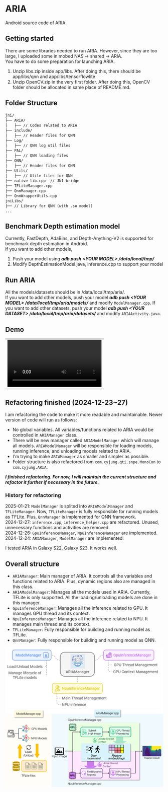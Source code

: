 # ARIA
Android source code of ARIA

## Getting started
There are some libraries needed to run ARIA. However, since they are too large, I uploaded some in mobed NAS -> shared -> ARIA.  
You have to do some preparation for launching ARIA.

1. Unzip libs.zip inside app/libs. After doing this, there should be app/libs/qnn and app/libs/tensorflowlite
2. Unzip OpenCV.zip in the very first folder. After doing this, OpenCV folder should be allocated in same place of README.md.

## Folder Structure
```
jni/
├── ARIA/
│   ├── // Codes related to ARIA
├── include/
│   ├── // Header files for QNN
├── Log/
│   ├── // QNN log util files
├── PAL/
│   ├── // QNN loading files
├── QNN/
│   ├── // Header files for QNN
├── Utils/
│   ├── // Utile files for QNN
├── native-lib.cpp  // JNI bridge
├── TFLiteManager.cpp
├── QnnManager.cpp
├── QnnWrapperUtils.cpp
jniLibs/
├── // Library for QNN (with .so model)
...
```

## Benchmark Depth estimation model
Currently, FastDepth, AdaBins, and Depth-Anything-V2 is supported for benchmark depth estimation in Android.   
If you want to add other models, 
1. Push your model using ***adb push \<YOUR MODEL\> /data/local/tmp/***
2. Modify DepthEstimationModel.java, inference.cpp to support your model

## Run ARIA
All the models/datasets should be in /data/local/tmp/aria/.  
If you want to add other models, push your model ***adb push \<YOUR MODEL\> /data/local/tmp/aria/models/*** and modify `ModelManager.cpp`.
If you want to add other datasets, push your model ***adb push \<YOUR DATASET\> /data/local/tmp/aria/datasets/*** and modify `ARIAActivity.java`.

## Demo
<table>
    <tr>
        <td><video src="https://github.com/user-attachments/assets/4f947a12-e1b9-4e7b-a2db-3394a835e7a9"></td>
    </tr>
</table>

## Refactoring finished (2024-12-23~27)
I am refactoring the code to make it more readable and maintainable. Newer version of code will run as follows:
- No global variables. All variables/functions related to ARIA would be controlled in `ARIAManager` class.
- There will be new manager called `ARIAModelManager` which will manage all models. `ARIAModelManager` will be responsible for loading models, running inference, and unloading models related to ARIA.
- I'm trying to make `ARIAManager` as smaller and simpler as possible.    
- Folder structure is also refactored from `com.cyjung.qti.snpe.MonoCon` to `com.cyjung.ARIA`.

***I finished refactoring. For now, I will maintain the current structure and refactor it further if necessary in the future.***

### History for refactoring

2025-01-21: `ModelManager` is splited into `ARIAModelManager` and `TFLiteManager`. Now, `TFLiteManager` is fully responsible for running models as TFLite. Plus, `QnnManager` is implemented for QNN framework.      
2024-12-27: `inference.cpp`, `inference_helper.cpp` are refactored. Unused, unnecessary functions and activities are removed.  
2024-12-26: `GpuInferenceManager`, `NpuInferenceManager` are implemented.  
2024-12-24: `ARIAManager`, `ModelManager` are implemented.  

I tested ARIA in Galaxy S22, Galaxy S23. It works well.

## Overall structure
- `ARIAManager`: Main manager of ARIA. It controls all the variables and functions related to ARIA. Plus, dynamic regions also are managed in this class.
- `ARIAModelManager`: Manages all the models used in ARIA. Currently, TFLite is only supported. All the loading/unloading models are done in this manager.
- `GpuInferenceManager`: Manages all the inference related to GPU. It manages GPU thread and its context.
- `NpuInferenceManager`: Manages all the inference related to NPU. It manages main thread and its context.
- `TFLiteManager`: Fully responsible for building and running model as TFLite.
- `QnnManager`: Fully responsible for building and running model as QNN.  

![aria_structure](./res/aria_structure.png)
![aria_code_structure](./res/aria_overview.png)
